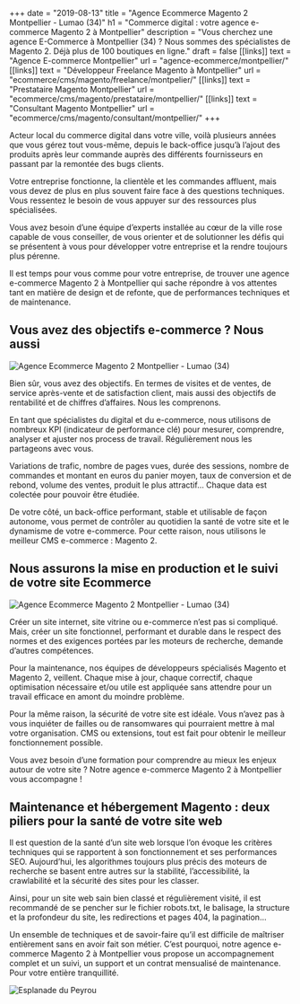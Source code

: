 +++
date = "2019-08-13"
title = "Agence Ecommerce Magento 2 Montpellier  - Lumao (34)"
h1 = "Commerce digital : votre agence e-commerce Magento 2 à Montpellier"
description = "Vous cherchez une agence E-Commerce à Montpellier (34) ? Nous sommes des spécialistes de Magento 2. Déjà plus de 100 boutiques en ligne."
draft = false
[[links]]
    text = "Agence E-commerce Montpellier"
    url = "agence-ecommerce/montpellier/"
[[links]]
    text = "Développeur Freelance Magento à Montpellier"
    url = "ecommerce/cms/magento/freelance/montpelier/"
[[links]]
    text = "Prestataire Magento Montpellier"
    url = "ecommerce/cms/magento/prestataire/montpellier/"
[[links]]
    text = "Consultant Magento Montpellier"
    url = "ecommerce/cms/magento/consultant/montpellier/"
+++

<p>Acteur local du commerce digital dans votre ville, voilà plusieurs années que vous gérez tout vous-même, depuis le back-office jusqu’à l’ajout des produits après leur commande auprès des différents fournisseurs en passant par la remontée des bugs clients.</p>
<p>Votre entreprise fonctionne, la clientèle et les commandes affluent, mais vous devez de plus en plus souvent faire face à des questions techniques. Vous ressentez le besoin de vous appuyer sur des ressources plus spécialisées.</p>
<p>Vous avez besoin d’une équipe d’experts installée au cœur de la ville rose capable de vous conseiller, de vous orienter et de solutionner les défis qui se présentent à vous pour développer votre entreprise et la rendre toujours plus pérenne.</p>
<p>Il est temps pour vous comme pour votre entreprise, de trouver une agence e-commerce Magento 2 à Montpellier qui sache répondre à vos attentes tant en matière de design et de refonte, que de performances techniques et de maintenance.</p>
<h2>Vous avez des objectifs e-commerce ? Nous aussi</h2>

<img class="animate zoomIn margin-auto" src="/images/ville/paint/montpellier/1.jpg" alt="Agence Ecommerce Magento 2 Montpellier  - Lumao (34)" />

<p>Bien sûr, vous avez des objectifs. En termes de visites et de ventes, de service après-vente et de satisfaction client, mais aussi des objectifs de rentabilité et de chiffres d’affaires. Nous les comprenons.</p>
<p>En tant que spécialistes du digital et du e-commerce, nous utilisons de nombreux KPI (indicateur de performance clé) pour mesurer, comprendre, analyser et ajuster nos process de travail. Régulièrement nous les partageons avec vous.</p>
<p>Variations de trafic, nombre de pages vues, durée des sessions, nombre de commandes et montant en euros du panier moyen, taux de conversion et de rebond, volume des ventes, produit le plus attractif… Chaque data est colectée pour pouvoir être étudiée.</p>
<p>De votre côté, un back-office performant, stable et utilisable de façon autonome, vous permet de contrôler au quotidien la santé de votre site et le dynamisme de votre e-commerce. Pour cette raison, nous utilisons le meilleur CMS e-commerce : Magento 2.</p>
<h2>Nous assurons la mise en production et le suivi de votre site Ecommerce</h2>

<img class="animate zoomIn margin-auto" src="/images/ville/paint/montpellier/2.jpg" alt="Agence Ecommerce Magento 2 Montpellier  - Lumao (34)" />

<p>Créer un site internet, site vitrine ou e-commerce n’est pas si compliqué. Mais, créer un site fonctionnel, performant et durable dans le respect des normes et des exigences portées par les moteurs de recherche, demande d’autres compétences.</p>
<p>Pour la maintenance, nos équipes de développeurs spécialisés Magento et Magento 2, veillent. Chaque mise à jour, chaque correctif, chaque optimisation nécessaire et/ou utile est appliquée sans attendre pour un travail efficace en amont du moindre problème.</p>
<p>Pour la même raison, la sécurité de votre site est idéale. Vous n’avez pas à vous inquiéter de failles ou de ransomwares qui pourraient mettre à mal votre organisation. CMS ou extensions, tout est fait pour obtenir le meilleur fonctionnement possible.</p>
<p>Vous avez besoin d’une formation pour comprendre au mieux les enjeux autour de votre site ? Notre agence e-commerce Magento 2 à Montpellier vous accompagne !</p>
<h2>Maintenance et hébergement Magento : deux piliers pour la santé de votre site web</h2>
<p>Il est question de la santé d’un site web lorsque l’on évoque les critères techniques qui se rapportent à son fonctionnement et ses performances SEO. Aujourd’hui, les algorithmes toujours plus précis des moteurs de recherche se basent entre autres sur la stabilité, l’accessibilité, la crawlabilité et la sécurité des sites pour les classer.</p>
<p>Ainsi, pour un site web sain bien classé et régulièrement visité, il est recommandé de se pencher sur le fichier robots.txt, le balisage, la structure et la profondeur du site, les redirections et pages 404, la pagination… </p>
<p>Un ensemble de techniques et de savoir-faire qu’il est difficile de maîtriser entièrement sans en avoir fait son métier. C’est pourquoi, notre agence e-commerce Magento 2 à Montpellier vous propose un accompagnement complet et un suivi, un support et un contrat mensualisé de maintenance. Pour votre entière tranquillité.</p> 

<img class="animate zoomIn margin-auto" src="/images/ville/peyrou.jpg" alt="Esplanade du Peyrou" />

